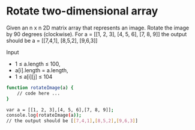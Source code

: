 # Rotate two-dimensional array 
Given an n x n 2D matrix array that represents an image. 
Rotate the image by 90 degrees (clockwise).
For a = 
[[1, 2, 3],
     [4, 5, 6],
     [7, 8, 9]]
the output should be a = 
[[7,4,1], 
 [8,5,2], 
 [9,6,3]]
 
 Input 
 - 1 ≤ a.length ≤ 100,
 - a[i].length = a.length,
 - 1 ≤ a[i][j] ≤ 104

```sh
function rotateImage(a) {
    // code here ...
}

var a = [[1, 2, 3],[4, 5, 6],[7, 8, 9]];
console.log(rotateImage(a));
// the output should be [[7,4,1],[8,5,2],[9,6,3]]
```
